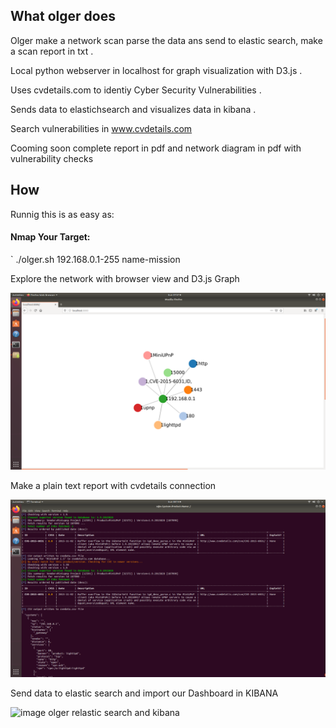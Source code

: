 ## What olger does

Olger make a network scan parse the data ans send to elastic search, make a scan report in txt .

Local python webserver in localhost for graph visualization with D3.js .

Uses cvdetails.com to identiy Cyber Security Vulnerabilities .

Sends data to elastichsearch and visualizes data in kibana .

Search vulnerabilities in www.cvdetails.com

Cooming soon complete report in pdf and network diagram in pdf with vulnerability checks

## How

Runnig this is as easy as:

#### Nmap Your Target:
`
 ./olger.sh 192.168.0.1-255 name-mission

Explore the network with browser view and D3.js Graph

![image olger graph d3 js](olger.png)


Make a plain text report with cvdetails connection

![image olger report vulnerabilities CVE](report.png)


Send data to elastic search and import our Dashboard in KIBANA

![image olger relastic search and kibana](kibana.png)
